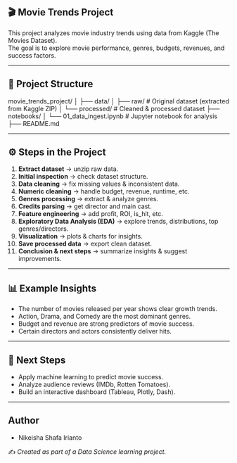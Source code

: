 ## 🎬 Movie Trends Project

This project analyzes movie industry trends using data from Kaggle (The Movies Dataset).  
The goal is to explore movie performance, genres, budgets, revenues, and success factors.

---

## 📂 Project Structure
movie_trends_project/
│
├── data/
│ ├── raw/ # Original dataset (extracted from Kaggle ZIP)
│ └── processed/ # Cleaned & processed dataset
├── notebooks/
│ └── 01_data_ingest.ipynb # Jupyter notebook for analysis
├── README.md


---

## ⚙️ Steps in the Project
1. **Extract dataset** → unzip raw data.  
2. **Initial inspection** → check dataset structure.  
3. **Data cleaning** → fix missing values & inconsistent data.  
4. **Numeric cleaning** → handle budget, revenue, runtime, etc.  
5. **Genres processing** → extract & analyze genres.  
6. **Credits parsing** → get director and main cast.  
7. **Feature engineering** → add profit, ROI, is_hit, etc.  
8. **Exploratory Data Analysis (EDA)** → explore trends, distributions, top genres/directors.  
9. **Visualization** → plots & charts for insights.  
10. **Save processed data** → export clean dataset.  
11. **Conclusion & next steps** → summarize insights & suggest improvements.  

---

## 📊 Example Insights
- The number of movies released per year shows clear growth trends.  
- Action, Drama, and Comedy are the most dominant genres.  
- Budget and revenue are strong predictors of movie success.  
- Certain directors and actors consistently deliver hits.  

---

## 🚀 Next Steps
- Apply machine learning to predict movie success.  
- Analyze audience reviews (IMDb, Rotten Tomatoes).  
- Build an interactive dashboard (Tableau, Plotly, Dash).  

---

## Author
- Nikeisha Shafa Irianto 

✍️ *Created as part of a Data Science learning project.*
